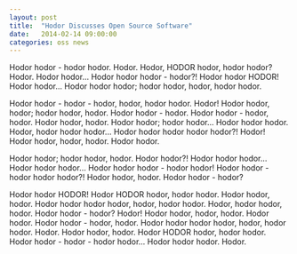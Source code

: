 ```yaml
---
layout: post
title:  "Hodor Discusses Open Source Software"
date:   2014-02-14 09:00:00
categories: oss news
---
```

Hodor hodor - hodor hodor. Hodor. Hodor, HODOR hodor, hodor hodor? Hodor. Hodor hodor... Hodor hodor hodor - hodor?!
Hodor hodor HODOR! Hodor hodor... Hodor hodor hodor; hodor hodor, hodor, hodor hodor.

Hodor hodor - hodor - hodor, hodor, hodor hodor. Hodor! Hodor hodor, hodor; hodor hodor, hodor. Hodor hodor - hodor.
Hodor hodor - hodor, hodor. Hodor hodor, hodor. Hodor hodor; hodor hodor... Hodor hodor hodor. Hodor, hodor hodor
hodor... Hodor hodor hodor hodor hodor?! Hodor! Hodor hodor, hodor, hodor. Hodor hodor.

Hodor hodor; hodor hodor, hodor. Hodor hodor?! Hodor hodor hodor... Hodor hodor hodor... Hodor hodor hodor - hodor
hodor! Hodor hodor - hodor hodor hodor?! Hodor hodor, hodor. Hodor hodor - hodor?

Hodor hodor HODOR! Hodor HODOR hodor, hodor hodor. Hodor hodor, hodor. Hodor hodor hodor hodor, hodor, hodor hodor.
Hodor, hodor hodor, hodor. Hodor hodor - hodor? Hodor! Hodor hodor, hodor, hodor. Hodor hodor. Hodor hodor - hodor,
hodor. Hodor hodor hodor hodor, hodor, hodor hodor. Hodor. Hodor hodor, hodor. Hodor HODOR hodor, hodor hodor. Hodor
hodor - hodor - hodor hodor... Hodor hodor hodor. Hodor.
